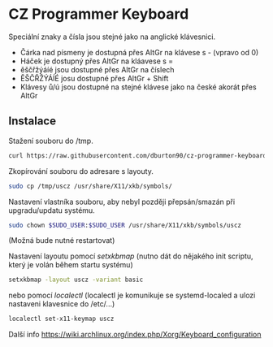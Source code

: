 # CZ Programmer Keyboard
Speciální znaky a čísla jsou stejné jako na anglické klávesnici.

- Čárka nad písmeny je dostupná přes AltGr na klávese s - (vpravo od 0)
- Háček je dostupný přes AltGr na kláavese s =
- ěščřžýáíé jsou dostupné přes AltGr na číslech
- ĚŠČŘŽÝÁÍÉ josu dostupné přes AltGr + Shift
- Klávesy ů/ú jsou dostupné na stejné klávese jako na české akorát přes AltGr


## Instalace

Stažení souboru do /tmp.

```bash
curl https://raw.githubusercontent.com/dburton90/cz-programmer-keyboard/master/uscz > /tmp/uscz
```

Zkopírování souboru do adresare s layouty.

```bash
sudo cp /tmp/uscz /usr/share/X11/xkb/symbols/
```

Nastavení vlastníka souboru, aby nebyl později přepsán/smazán při upgradu/updatu systému.

```bash
sudo chown $SUDO_USER:$SUDO_USER /usr/share/X11/xkb/symbols/uscz
```
(Možná bude nutné restartovat)

Nastavení layoutu pomocí *setxkbmap* (nutno dát do nějakého init scriptu, který je volán během startu systému)

```bash
setxkbmap -layout uscz -variant basic
```
nebo pomocí *localectl* (localectl je komunikuje se systemd-localed a ulozi nastaveni klavesnice do /etc/...)

```bash
localectl set-x11-keymap uscz
```

Další info
https://wiki.archlinux.org/index.php/Xorg/Keyboard_configuration
